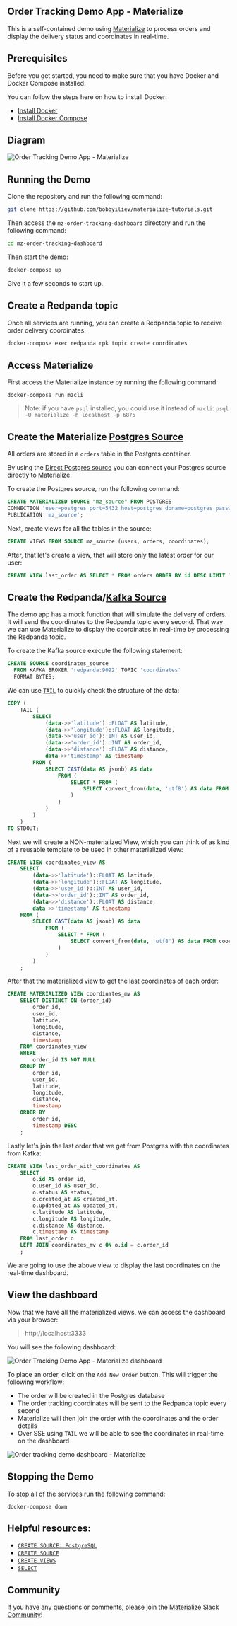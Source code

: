 ## Order Tracking Demo App - Materialize

This is a self-contained demo using [Materialize](https://materialize.com/) to process orders and display the delivery status and coordinates in real-time.


## Prerequisites

Before you get started, you need to make sure that you have Docker and Docker Compose installed.

You can follow the steps here on how to install Docker:

* [Install Docker](https://docs.docker.com/get-docker/)
* [Install Docker Compose](https://docs.docker.com/compose/install/)

## Diagram

![Order Tracking Demo App - Materialize](https://user-images.githubusercontent.com/21223421/162715764-13a1fbc9-033b-409e-8570-797eeed1476e.png)

## Running the Demo

Clone the repository and run the following command:

```bash
git clone https://github.com/bobbyiliev/materialize-tutorials.git
```

Then access the `mz-order-tracking-dashboard` directory and run the following command:

```bash
cd mz-order-tracking-dashboard
```

Then start the demo:

```bash
docker-compose up
```

Give it a few seconds to start up.

## Create a Redpanda topic

Once all services are running, you can create a Redpanda topic to receive order delivery coordinates.

```bash
docker-compose exec redpanda rpk topic create coordinates
```

## Access Materialize

First access the Materialize instance by running the following command:
```
docker-compose run mzcli
```

> Note: if you have `psql` installed, you could use it instead of `mzcli`: `psql -U materialize -h localhost -p 6875`

## Create the Materialize [Postgres Source](https://materialize.com/docs/sql/create-source/)

All orders are stored in a `orders` table in the Postgres container.

By using the [Direct Postgres source](https://materialize.com/docs/guides/cdc-postgres/#direct-postgres-source) you can connect your Postgres source directly to Materialize.

To create the Postgres source, run the following command:

```sql
CREATE MATERIALIZED SOURCE "mz_source" FROM POSTGRES
CONNECTION 'user=postgres port=5432 host=postgres dbname=postgres password=postgres'
PUBLICATION 'mz_source';
```

Next, create views for all the tables in the source:

```sql
CREATE VIEWS FROM SOURCE mz_source (users, orders, coordinates);
```

After, that let's create a view, that will store only the latest order for our user:

```sql
CREATE VIEW last_order AS SELECT * FROM orders ORDER BY id DESC LIMIT 1;
```

## Create the Redpanda/[Kafka Source](https://materialize.com/docs/sql/create-source/kafka/)

The demo app has a mock function that will simulate the delivery of orders. It will send the coordinates to the Redpanda topic every second. That way we can use Materialize to display the coordinates in real-time by processing the Redpanda topic.

To create the Kafka source execute the following statement:

```sql
CREATE SOURCE coordinates_source
  FROM KAFKA BROKER 'redpanda:9092' TOPIC 'coordinates'
  FORMAT BYTES;
```

We can use [`TAIL`](https://materialize.com/docs/sql/tail/) to quickly check the structure of the data:

```sql
COPY (
    TAIL (
        SELECT
            (data->>'latitude')::FLOAT AS latitude,
            (data->>'longitude')::FLOAT AS longitude,
            (data->>'user_id')::INT AS user_id,
            (data->>'order_id')::INT AS order_id,
            (data->>'distance')::FLOAT AS distance,
            data->>'timestamp' AS timestamp
        FROM (
            SELECT CAST(data AS jsonb) AS data
                FROM (
                    SELECT * FROM (
                        SELECT convert_from(data, 'utf8') AS data FROM coordinates_source
                    )
                )
            )
        )
    )
TO STDOUT;
```

Next we will create a NON-materialized View, which you can think of as kind of a reusable template to be used in other materialized view:

```sql
CREATE VIEW coordinates_view AS
    SELECT
        (data->>'latitude')::FLOAT AS latitude,
        (data->>'longitude')::FLOAT AS longitude,
        (data->>'user_id')::INT AS user_id,
        (data->>'order_id')::INT AS order_id,
        (data->>'distance')::FLOAT AS distance,
        data->>'timestamp' AS timestamp
    FROM (
        SELECT CAST(data AS jsonb) AS data
            FROM (
                SELECT * FROM (
                    SELECT convert_from(data, 'utf8') AS data FROM coordinates_source
                )
            )
        )
    ;
```

After that the materialized view to get the last coordinates of each order:

```sql
CREATE MATERIALIZED VIEW coordinates_mv AS
    SELECT DISTINCT ON (order_id)
        order_id,
        user_id,
        latitude,
        longitude,
        distance,
        timestamp
    FROM coordinates_view
    WHERE
        order_id IS NOT NULL
    GROUP BY
        order_id,
        user_id,
        latitude,
        longitude,
        distance,
        timestamp
    ORDER BY
        order_id,
        timestamp DESC
    ;
```

Lastly let's join the last order that we get from Postgres with the coordinates from Kafka:

```sql
CREATE VIEW last_order_with_coordinates AS
    SELECT
        o.id AS order_id,
        o.user_id AS user_id,
        o.status AS status,
        o.created_at AS created_at,
        o.updated_at AS updated_at,
        c.latitude AS latitude,
        c.longitude AS longitude,
        c.distance AS distance,
        c.timestamp AS timestamp
    FROM last_order o
    LEFT JOIN coordinates_mv c ON o.id = c.order_id
    ;
```

We are going to use the above view to display the last coordinates on the real-time dashboard.

## View the dashboard

Now that we have all the materialized views, we can access the dashboard via your browser:

> http://localhost:3333

You will see the following dashboard:

![Order Tracking Demo App - Materialize dashboard](https://user-images.githubusercontent.com/21223421/162720649-53b4e0bd-8a6e-463b-81df-71cf9361c580.png)

To place an order, click on the `Add New Order` button. This will trigger the following workflow:

- The order will be created in the Postgres database
- The order tracking coordinates will be sent to the Redpanda topic every second
- Materialize will then join the order with the coordinates and the order details
- Over SSE using `TAIL` we will be able to see the coordinates in real-time on the dashboard

![Order tracking demo dashboard - Materialize](https://user-images.githubusercontent.com/21223421/162725774-94aa3e71-ef41-49a5-afa5-3797ae25a7e1.gif)

## Stopping the Demo

To stop all of the services run the following command:

```
docker-compose down
```

## Helpful resources:

* [`CREATE SOURCE: PostgreSQL`](https://materialize.com/docs/sql/create-source/postgres/)
* [`CREATE SOURCE`](https://materialize.com/docs/sql/create-source/)
* [`CREATE VIEWS`](https://materialize.com/docs/sql/create-views)
* [`SELECT`](https://materialize.com/docs/sql/select)

## Community

If you have any questions or comments, please join the [Materialize Slack Community](https://materialize.com/s/chat)!